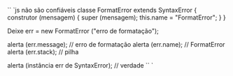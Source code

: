 `` `js não são confiáveis
classe FormatError extends SyntaxError {
construtor (mensagem) {
super (mensagem);
this.name = "FormatError";
}
}

Deixe err = new FormatError ("erro de formatação");

alerta (err.message); // erro de formatação
alerta (err.name); // FormatError
alerta (err.stack); // pilha

alerta (instância err de SyntaxError); // verdade
`` `
